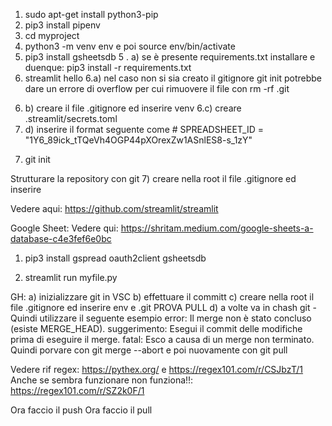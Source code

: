 1) sudo apt-get install python3-pip
2) pip3 install pipenv
3) cd myproject
4) python3 -m venv env e poi source env/bin/activate
5) pip3 install gsheetsdb
5 . a) se è presente requirements.txt installare e duenque: pip3 install -r requirements.txt
6) streamlit hello
6.a) nel caso non si sia creato il gitignore git init potrebbe dare un errore di overflow per cui rimuovere il file con rm -rf .git
6. b) creare il file .gitignore ed inserire venv
6.c) creare .streamlit/secrets.toml
6. d) inserire il format seguente come # SPREADSHEET_ID = "1Y6_89ick_tTQeVh4OGP44pXOrexZw1ASnlES8-s_1zY"
7) git init


Strutturare la repository con git
7) creare nella root il file .gitignore ed inserire 

Vedere aqui: https://github.com/streamlit/streamlit


Google Sheet:
Vedere qui: https://shritam.medium.com/google-sheets-a-database-c4e3fef6e0bc
1) pip3 install gspread oauth2client gsheetsdb


7) streamlit run myfile.py


GH:
a) inizializzare git in VSC
b) effettuare il committ
c) creare nella root il file .gitignore ed inserire env e .git
PROVA PULL
d) a volte va in chash git - Quindi utilizzare il seguente esempio
error: Il merge non è stato concluso (esiste MERGE_HEAD).
suggerimento: Esegui il commit delle modifiche prima di eseguire il merge.
fatal: Esco a causa di un merge non terminato.
Quindi porvare con git merge --abort e poi nuovamente con git pull


Vedere rif regex: https://pythex.org/ e https://regex101.com/r/CSJbzT/1
Anche se sembra funzionare non funziona!!: https://regex101.com/r/SZ2k0F/1

Ora faccio il push
Ora faccio il pull

